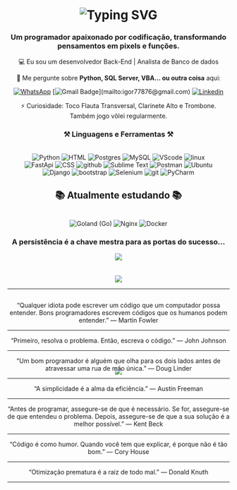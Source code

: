<h1 align="center">
    <img src="https://readme-typing-svg.herokuapp.com?font=Cambria&weight=500&size=31&duration=1000&pause=1000&color=199EFF&center=true&random=false&width=435&lines=Hello+world+%F0%9F%91%8B;Eu+sou+Igor.;%C3%89+um+prazer+te-lo(a)+por+aqui!" alt="Typing SVG" />
</h1>

<h3 align="center">Um programador apaixonado por codificação, transformando pensamentos em pixels e funções.</h3>

<div align="center">
    
💻 Eu sou um desenvolvedor Back-End | Analista de Banco de dados

💬 Me pergunte sobre **Python, SQL Server, VBA... ou outra coisa** aqui:

<div align="center"> 
  
  [![WhatsApp](https://img.shields.io/badge/WhatsApp-25D366.svg?style=for-the-badge&logo=WhatsApp&logoColor=white&style=social)](https://api.whatsapp.com/send/?phone=5511972339756&text&type=phone_number&app_absent=0)
  [![Gmail Badge](https://img.shields.io/badge/-Email_(igor77876@gmail.com)-006bed?style=flat-square&logo=Gmail&logoColor=white&link=mailto:igor77876@gmail.com)](mailto:igor77876@gmail.com)
  [![Linkedin](https://img.shields.io/badge/-Linkedin-blue?style=flat-square&logo=Linkedin&logoColor=white&link=https://www.linkedin.com/in/igor-santos-b0b815247/)](https://www.linkedin.com/in/igor-santos-b0b815247/)

  
</div>
⚡ Curiosidade: Toco Flauta Transversal, Clarinete Alto e Trombone. Também jogo vôlei regularmente.
 
<h3 align="center">⚒️ Linguagens e Ferramentas ⚒️</h2>
<br/>
<div align="center">
    <img src="https://skillicons.dev/icons?i=python" title="Python"/>
    <img src="https://skillicons.dev/icons?i=html" title="HTML"/>
    <img src="https://skillicons.dev/icons?i=postgres" title="Postgres"/>
    <img src="https://skillicons.dev/icons?i=mysql" title="MySQL"/>
    <img src="https://skillicons.dev/icons?i=vscode" title="VScode"/>
    <img src="https://skillicons.dev/icons?i=linux" title="linux"/>
    <br>
    <img src="https://skillicons.dev/icons?i=fastapi" title="FastApi"/>
    <img src="https://skillicons.dev/icons?i=css" title="CSS"/>
    <img src="https://skillicons.dev/icons?i=github" title="github"/>
    <img src="https://skillicons.dev/icons?i=sublime" title="Sublime Text"/>
    <img src="https://skillicons.dev/icons?i=postman" title="Postman"/>
    <img src="https://skillicons.dev/icons?i=ubuntu" title="Ubuntu"/>
    <br>
    <img src="https://skillicons.dev/icons?i=django" title="Django"/>
    <img src="https://skillicons.dev/icons?i=bootstrap" title="bootstrap"/>
    <img src="https://skillicons.dev/icons?i=selenium" title="Selenium"/>
    <img src="https://skillicons.dev/icons?i=git" title="git"/>
    <img src="https://skillicons.dev/icons?i=pycharm" title="PyCharm"/>
    <br>
</div>
<h2 align="center">📚 Atualmente estudando 📚</h2>
<br/>
<div align="center">
    <img src="https://skillicons.dev/icons?i=go" title="Goland (Go)"/>
    <img src="https://skillicons.dev/icons?i=nginx" title="Nginx"/>
    <img src="https://skillicons.dev/icons?i=docker" title="Docker"/>
</div>
<div>
   <h3 align="center">A persistência é a chave mestra para as portas do sucesso...</h2>
    
   ![](https://github-readme-streak-stats.herokuapp.com/?user=IgorSantRocha&theme=vue-dark&hide_border=false)<br/><br/><br/>
   ![](https://github-readme-stats.vercel.app/api/top-langs/?username=IgorSantRocha&theme=vue-dark&hide_border=false&include_all_commits=true&count_private=false&layout=compact)<br/>
<hr/>
<div align="center" style="position: relative; width: 100%; height: 150px;">
  <div style="position: absolute; width: 100%; height: 100%; animation: fade 20s infinite;">
    <p>“Qualquer idiota pode escrever um código que um computador possa entender. Bons programadores escrevem códigos que os humanos podem entender.” — Martin Fowler</p>
    <hr/>
    <p>“Primeiro, resolva o problema. Então, escreva o código.” — John Johnson</p>
    <hr/>
    <p>“Um bom programador é alguém que olha para os dois lados antes de atravessar uma rua de mão única.” — Doug Linder</p>
    <hr/>
    <p>“A simplicidade é a alma da eficiência.” — Austin Freeman</p>
    <hr/>
    <p>“Antes de programar, assegure-se de que é necessário. Se for, assegure-se de que entendeu o problema. Depois, assegure-se de que a sua solução é a melhor possível.” — Kent Beck</p>
    <hr/>
    <p>“Código é como humor. Quando você tem que explicar, é porque não é tão bom.” — Cory House</p>
    <hr/>
    <p>“Otimização prematura é a raiz de todo mal.” — Donald Knuth</p>
    <hr/>
  </div>
</div>

<p align='center'><img src='https://visitor-badge.laobi.icu/badge?page_id=IgorSantRocha'></p>
